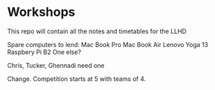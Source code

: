 # Workshops
This repo will contain all the notes and timetables for the LLHD

Spare computers to lend:
Mac Book Pro
Mac Book Air
Lenovo Yoga 13
Raspbery Pi B2
One else?


Chris, Tucker, Ghennadi need one


Change. Competition starts at 5 with teams of 4.
